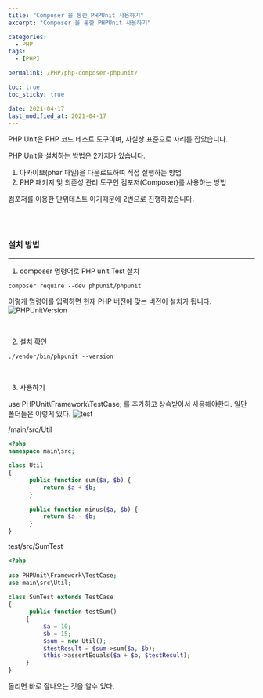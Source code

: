 ```yaml
---
title: "Composer 을 통한 PHPUnit 사용하기"
excerpt: "Composer 을 통한 PHPUnit 사용하기"

categories:
  - PHP
tags:
  - [PHP]

permalink: /PHP/php-composer-phpunit/

toc: true
toc_sticky: true

date: 2021-04-17
last_modified_at: 2021-04-17
---
```



PHP Unit은 PHP 코드 테스트 도구이며, 사실상 표준으로 자리를 잡았습니다.

PHP Unit을 설치하는 방법은 2가지가 있습니다.

1.  아카이브(phar 파일)을 다운로드하여 직접 실행하는 방법
2.  PHP 패키지 및 의존성 관리 도구인 컴포저(Composer)를 사용하는 방법


컴포저를 이용한 단위테스트 이기때문에 2번으로 진행하겠습니다.

<br>
<Br>

### 설치 방법
---
1.  composer 명령어로 PHP unit Test 설치
```
composer require --dev phpunit/phpunit
```
이렇게 명령어를 입력하면 현재 PHP 버전에 맞는 버전이 설치가 됩니다.
![PHPUnitVersion](https://user-images.githubusercontent.com/66049273/114971894-4690d500-9eb8-11eb-9f46-4c4ca18f1b5a.png)

<br>

2. 설치 확인
```
./vendor/bin/phpunit --version
```
<br>

3. 사용하기

use PHPUnit\Framework\TestCase; 를 추가하고 상속받아서 사용해야한다.
일단 폴더들은 이렇게 있다.
![test](https://user-images.githubusercontent.com/66049273/114972351-4ba25400-9eb9-11eb-8f9d-08bf3d726804.png)

/main/src/Util
```php
<?php  
namespace main\src;  
  
class Util  
{  
	  public function sum($a, $b) {  
		  return $a + $b;  
	  }  
  
	  public function minus($a, $b) {  
		  return $a - $b;  
	  }
}
```

test/src/SumTest
```php
<?php  
  
use PHPUnit\Framework\TestCase;  
use main\src\Util;  
  
class SumTest extends TestCase  
{  
	  public function testSum()  
	 {  
		  $a = 10;  
		  $b = 15;  
		  $sum = new Util();  
		  $testResult = $sum->sum($a, $b);  
		  $this->assertEquals($a + $b, $testResult);  
	 }  
}
```

돌리면 바로 잘나오는 것을 알수 있다.


<!--stackedit_data:
eyJoaXN0b3J5IjpbLTE3OTk1NDg0MzgsLTEzNzk1MjEwNTZdfQ
==
-->